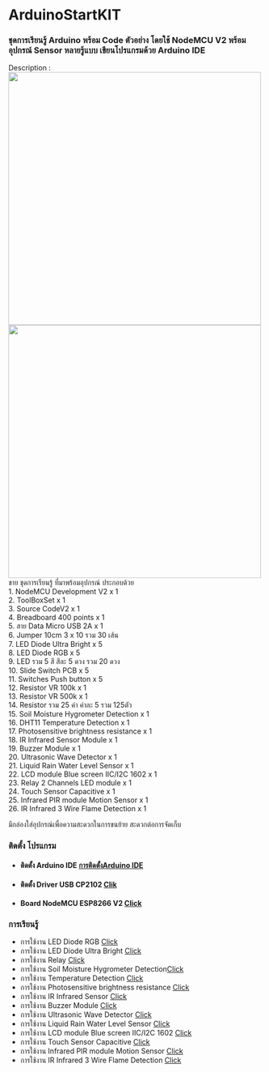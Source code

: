 <h1>ArduinoStartKIT</h1>
<h3>ชุดการเรียนรู้ Arduino พร้อม Code ตัวอย่าง โดยใช้ NodeMCU V2 พร้อมอุปกรณ์ Sensor หลายรู้แบบ เขียนโปรแกรมด้วย
Arduino IDE</h3>
Description :<br>
<div>
  <img src="images/BoxKitHeader.pnp" width="500">
</div>
<div>
  <img src="images/BoxKit.pnp" width="500">
</div>
ขาย ชุดการเรียนรู้ ที่มาพร้อมอุปกรณ์ ประกอบด้วย<br>
1. NodeMCU Development V2 x 1 <br>
2. ToolBoxSet x 1 <br>
3. Source CodeV2 x 1 <br>
4. Breadboard 400 points x 1 <br>
5. สาย Data Micro USB 2A x 1 <br>
6. Jumper 10cm 3 x 10 รวม 30 เส้น <br>
7. LED Diode Ultra Bright x 5 <br>
8. LED Diode RGB x 5 <br>
9. LED รวม 5 สี สีละ 5 ดวง รวม 20 ดวง <br>
10. Slide Switch PCB x 5 <br>
11. Switches Push button x 5 <br>
12. Resistor VR 100k x 1 <br>
13. Resistor VR 500k x 1 <br>
14. Resistor รวม 25 ค่า ค่าละ 5 รวม 125ตัว <br>
15. Soil Moisture Hygrometer Detection x 1 <br>
16. DHT11 Temperature Detection x 1 <br>
17. Photosensitive brightness resistance x 1 <br>
18. IR Infrared Sensor Module x 1 <br>
19. Buzzer Module x 1 <br>
20. Ultrasonic Wave Detector x 1 <br>
21. Liquid Rain Water Level Sensor x 1 <br>
22. LCD module Blue screen IIC/I2C 1602 x 1 <br>
23. Relay 2 Channels LED module x 1 <br>
24. Touch Sensor Capacitive x 1 <br>
25. Infrared PIR module Motion Sensor x 1 <br>
26. IR Infrared 3 Wire Flame Detection x 1 <br>

มีกล่องใส่อุปกรณ์เพื่อความสะดวกในการขนย้าย สะดวกต่อการจัดเก็บ

<h3>ติดตั้ง โปรแกรม</h3>
<ul>
<li>
<h4>ติดตั้ง Arduino IDE <a target="_bank" href="https://github.com/kprappcompile/Install-Arduino-IDE">การติดตั้งArduino IDE</a></h4>
</li>
<li>
<h4>ติดตั้ง Driver USB CP2102 <a target="_bank" href="https://github.com/kprappcompile/Install-Arduino-IDE"> Clik</a></h4>
</li>
<li>
<h4>Board NodeMCU ESP8266 V2 <a target="_bank" href="https://github.com/kprappcompile/Install-Arduino-IDE">Click </a> </h4>
</li>
</ul>

<h3>การเรียนรู้</h3>
<ul>
<li>การใช้งาน LED Diode RGB <a target="_bank" href="https://github.com/kprappcompile/Install-Drever-C2102">Click</a></li>
<li>การใช้งาน LED Diode Ultra Bright <a target="_bank" href="https://github.com/kprappcompile/Install-Drever-C2102">Click</a></li>
<li>การใช้งาน Relay <a target="_bank" href="https://github.com/kprappcompile/Install-Drever-C2102">Click</a></li>
<li>การใช้งาน Soil Moisture Hygrometer Detection<a target="_bank" href="https://github.com/kprappcompile/Install-Drever-C2102">Click</a></li>
<li>การใช้งาน Temperature Detection <a target="_bank" href="https://github.com/kprappcompile/Install-Drever-C2102">Click</a>
</li>
<li>การใช้งาน Photosensitive brightness resistance <a target="_bank" href="https://github.com/kprappcompile/Install-Drever-C2102">Click</a></li>
<li>การใช้งาน IR Infrared Sensor <a target="_bank" href="https://github.com/kprappcompile/Install-Drever-C2102">Click</a></li>
<li>การใช้งาน Buzzer Module <a target="_bank" href="https://github.com/kprappcompile/Install-Drever-C2102">Click</a></li>
<li>การใช้งาน Ultrasonic Wave Detector <a target="_bank" href="https://github.com/kprappcompile/Install-Drever-C2102">Click</a>
</li>
<li>การใช้งาน Liquid Rain Water Level Sensor <a target="_bank" href="https://github.com/kprappcompile/Install-Drever-C2102">Click</a></li>
<li>การใช้งาน LCD module Blue screen IIC/I2C 1602 <a target="_bank" href="https://github.com/kprappcompile/Install-Drever-C2102">Click</a></li>
<li>การใช้งาน Touch Sensor Capacitive <a target="_bank" href="https://github.com/kprappcompile/Install-Drever-C2102">Click</a>
</li>
<li>การใช้งาน Infrared PIR module Motion Sensor <a target="_bank" href="https://github.com/kprappcompile/Install-Drever-C2102">Click</a></li>
<li>การใช้งาน IR Infrared 3 Wire Flame Detection <a target="_bank" href="https://github.com/kprappcompile/Install-Drever-C2102">Click</a></li>
</ul>
